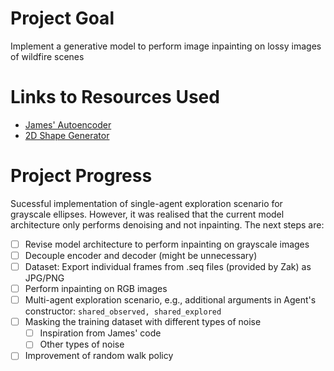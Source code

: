 # Project Goal
Implement a generative model to perform image inpainting on lossy images of wildfire scenes

# Links to Resources Used
- [James' Autoencoder](https://github.com/JamesHarcourt7/autoencoder-perception)
- [2D Shape Generator](https://github.com/TimoFlesch/2D-Shape-Generator)

# Project Progress
Sucessful implementation of single-agent exploration scenario for grayscale ellipses. However, it was realised that the current model architecture only performs denoising and not inpainting. The next steps are:
- [ ] Revise model architecture to perform inpainting on grayscale images
- [ ] Decouple encoder and decoder (might be unnecessary)
- [ ] Dataset: Export individual frames from .seq files (provided by Zak) as JPG/PNG
- [ ] Perform inpainting on RGB images
- [ ] Multi-agent exploration scenario, e.g., additional arguments in Agent's constructor: `shared_observed, shared_explored`
- [ ] Masking the training dataset with different types of noise
    - [ ] Inspiration from James' code
    - [ ] Other types of noise
- [ ] Improvement of random walk policy